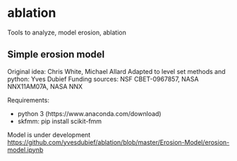 # ablation
Tools to analyze, model erosion, ablation

## Simple erosion model

Original idea: Chris White, Michael Allard
Adapted to level set methods and python: Yves Dubief
Funding sources: NSF CBET-0967857, NASA NNX11AM07A, NASA NNX

Requirements: 
<ul>
  <li> python 3 (https://www.anaconda.com/download)</li>
  <li> skfmm:  pip install scikit-fmm</li>
  </ul>
  
Model is under development <a ref="here">https://github.com/yvesdubief/ablation/blob/master/Erosion-Model/erosion-model.ipynb</a>
